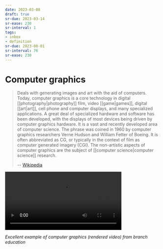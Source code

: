 ```yaml
---
date: 2023-03-08
draft: true
sr-due: 2023-03-14
sr-ease: 230
sr-interval: 1
tags:
- inbox
- definition
sr-due: 2023-08-01
sr-interval: 76
sr-ease: 230
---
```


# Computer graphics

> Deals with generating images and art with the aid of computers. Today,
> computer graphics is a core technology in digital [[photography|photography]]
> film, video [[game|games]], digital [[art|art]], cell phone and computer
> displays, and many specialized applications. A great deal of specialized
> hardware and software has been developed, with the displays of most devices
> being driven by computer graphics hardware. It is a vast and recently
> developed area of computer science. The phrase was coined in 1960 by computer
> graphics researchers Verne Hudson and William Fetter of Boeing. It is often
> abbreviated as CG, or typically in the context of film as computer generated
> imagery (CGI). The non-artistic aspects of computer graphics are the subject
> of [[computer science|computer science]] research.
>
> -- [Wikipedia](https://en.wikipedia.org/wiki/Computer_graphics)

<video src="file:///home/inom/Projects/main/wiki/video/Inside_the_Original_iPod_hTpcOmlvCEQ.mp4" width=380 controls></video>

_Excellent example of computer graphics (rendered video) from branch education_

